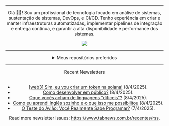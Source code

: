 <div align="center">
<hr>
<p>Olá 👋🏾! Sou um profissional de tecnologia focado em análise de sistemas, sustentação de sistemas, DevOps, e CI/CD. Tenho experiência em criar e manter infraestruturas automatizadas, implementar pipelines de integração e entrega contínua, e garantir a alta disponibilidade e performance dos sistemas.</p>
  <img src="https://media.giphy.com/media/yAGIvCiwPJn5C/giphy.gif">
<hr>
  <details>
  <summary>Meus repositórios preferidos</summary>
  <br />
  Alguns dos meus melhores repositórios:
  <br />
<br />
  <ul><li><a href=https://github.com/KubeNerd/aluratube target="_blank" rel="noopener noreferrer">KubeNerd/aluratube</a> (<b>0</b> ✨ and <b>0</b> 🍴): Aluratube - Desenvolvido durante a imersão React da Alura no final de 2022</li><li><a href=https://github.com/KubeNerd/nlw-ia target="_blank" rel="noopener noreferrer">KubeNerd/nlw-ia</a> (<b>0</b> ✨ and <b>0</b> 🍴): Projeto desenvolvido durante a NLW IA - Usando a API da OPENAI</li><li><a href=https://github.com/KubeNerd/nlw-journey-ia target="_blank" rel="noopener noreferrer">KubeNerd/nlw-journey-ia</a> (<b>0</b> ✨ and <b>0</b> 🍴): NLW IA - Agent de viagens usando python + langchain + GPT</li>
<li>More coming soon :).</li>
</ul>
  </details>
  <hr/>
    <summary>Recent Newsletters</summary>
  <br />
  <ul>
    <li><a href=https://www.tabnews.com.br/tiagodiastl/web3-sim-eu-vou-criar-um-token-na-solana target="_blank" rel="noopener noreferrer">[web3] Sim, eu vou criar um token na solana!</a> (8/4/2025).</li><li><a href=https://www.tabnews.com.br/felipemarco/como-desenvolver-em-publico target="_blank" rel="noopener noreferrer">Como desenvolver em público?</a> (8/4/2025).</li><li><a href=https://www.tabnews.com.br/GustavoFurtadoFatality/oque-voces-acham-de-linguagens-dificeis target="_blank" rel="noopener noreferrer">Oque vocês acham de linguagens "dificeis"?</a> (8/4/2025).</li><li><a href=https://www.tabnews.com.br/koziel/como-eu-aprendi-ingles-sozinho-e-o-que-isso-me-possibilitou target="_blank" rel="noopener noreferrer">Como eu aprendi Inglês sozinho e o que isso me possibilitou</a> (8/4/2025).</li><li><a href=https://www.tabnews.com.br/clacerda/o-teste-do-aviao-voce-realmente-sabe-programar target="_blank" rel="noopener noreferrer">O Teste do Avião: Você Realmente Sabe Programar?</a> (7/4/2025).</li>
  </ul>
<p>Read more newsletter issues: <a href="https://www.tabnews.com.br/recentes/rss">https://www.tabnews.com.br/recentes/rss</a>.</p>
  </details>
